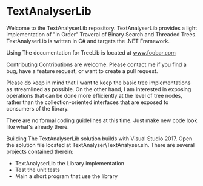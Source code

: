 # TextAnalyserLib

Welcome to the TextAnalyserLib repository.
TextAnalyserLib provides a light implementation of "In Order" Traveral of Binary Search and Threaded Trees. 
TextAnalyserLib is written in C# and targets the .NET Framework.

Using
The documentation for TreeLib is located at www.foobar.com

Contributing
Contributions are welcome. Please contact me if you find a bug, have a feature request, or want to create a pull request.

Please do keep in mind that I want to keep the basic tree implementations as streamlined as possible. On the other hand, I am interested in exposing operations that can be done more efficiently at the level of tree nodes, rather than the collection-oriented interfaces that are exposed to consumers of the library.

There are no formal coding guidelines at this time. Just make new code look like what's already there.

Building
The TextAnalyserLib solution builds with Visual Studio 2017. Open the solution file located at TextAnalyser\TextAnalyser.sln. There are several projects contained therein:
- TextAnalyserLib the Library implementation
- Test the unit tests
- Main a short program that use the library
